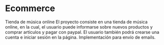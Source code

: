 # Ecommerce
Tienda de música online
El proyecto consiste en una tienda de música online, en la cual, el usuario puede informarse sobre nuevos productos 
y comprar artículos y pagar con paypal.
El usuario también podrá crearse una cuenta e iniciar sesión en la página.
Implementación para envío de emails.
